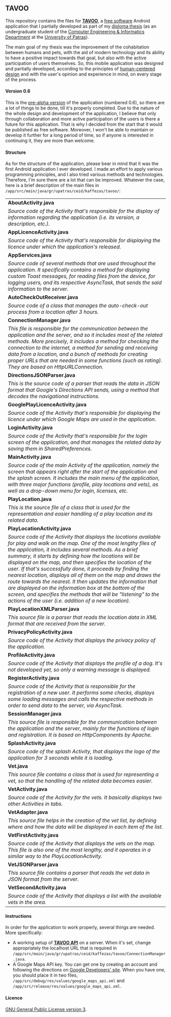 ## TAVOO
This repository contains the files for [**TAVOO**](https://play.google.com/store/apps/details?id=gr.upatras.ceid.kaffezas.tavoo), a [free software](https://www.gnu.org/philosophy/free-sw.html) Android application that I partially developed as part of my [diploma thesis](http://nemertes.lis.upatras.gr/jspui/handle/10889/8959) (as an undergraduate student of the [Computer Engineering & Informatics Department](https://www.ceid.upatras.gr/) at the [University of Patras](http://www.upatras.gr/)).

The main goal of my thesis was the improvement of the cohabitation between humans and pets, with the aid of modern technology and its ability to have a positive impact towards that goal, but also with the active participation of users themselves. So, this mobile application was designed and partially developed, according to the principles of [human-centered design](https://en.wikipedia.org/wiki/User-centered_design) and with the user's opinion and experience in mind, on every stage of the process.

#### Version 0.6
This is the [pre-alpha version](https://en.wikipedia.org/wiki/Software_release_life_cycle#Pre-alpha) of the application (numbered 0.6), so there are a lot of things to be done, till it's properly completed. Due to the nature of the whole design and development of the application, I believe that only through collaboration and more active participation of the users is there a future for this application. That is why I decided from the start that it would be published as free software. Moreover, I won't be able to maintain or develop it further for a long period of time, so if anyone is interested in continuing it, they are more than welcome.

#### Structure
As for the structure of the application, please bear in mind that it was the first Android application I ever developed. I made an effort to apply various programming principles, and I also tried various methods and technologies. Therefore, I'm sure there are a lot that can be improved. Whatever the case, here is a brief description of the main files in `/app/src/main/java/gr/upatras/ceid/kaffezas/tavoo/`:

<table>
  <tr>
    <td><b>AboutActivity.java</b></td>
  </tr>
  <tr>
    <td><i>Source code of the Activity that's responsible for the display of information regarding the application (i.e. its version, a description, etc.).  </i></td>
  </tr>
  
  <tr>
    <td><b>AppLicenceActivity.java</b></td>
  </tr>
  <tr>
    <td><i>Source code of the Activity that's responsible for displaying the licence under which the application's released.</i></td>
  </tr>
  
  <tr>
    <td><b>AppServices.java</b></td>
  </tr>
  <tr>
    <td><i>Source code of several methods that are used throughout the application. It specifically contains a method for displaying custom Toast messages, for reading files from the device, for logging users, and its respective AsyncTask, that sends the said information to the server.</i></td>
  </tr>
  
  <tr>
    <td><b>AutoCheckOutReceiver.java</b></td>
  </tr>
  <tr>
    <td><i>Source code of a class that manages the auto-check-out process from a location after 3 hours.</i></td>
  </tr>
  
  <tr>
    <td><b>ConnectionManager.java</b></td>
  </tr>
  <tr>
    <td><i>This file is responsible for the communication between the application and the server, and so it includes most of the related methods. More precisely, it includes a method for checking the connection to the internet, a method for sending and receiving data from a location, and a bunch of methods for creating proper URLs that are needed in some functions (such as rating). They are based on HttpURLConnection.</i></td>
  </tr>
  
  <tr>
    <td><b>DirectionsJSONParser.java</b></td>
  </tr>
  <tr>
    <td><i>This is the source code of a parser that reads the data in JSON format that Google's Directions API sends, using a method that decodes the navigational instructions.</i></td>
  </tr>
  
  <tr>
    <td><b>GooglePlayLicenceActivity.java</b></td>
  </tr>
  <tr>
    <td><i>Source code of the Activity that's responsible for displaying the licence under which Google Maps are used in the application.</i></td>
  </tr>
  
  <tr>
    <td><b>LoginActivity.java</b></td>
  </tr>
  <tr>
    <td><i>Source code of the Activity that's responsible for the login screen of the application, and that manages the related data by saving them in SharedPreferences.</i></td>
  </tr>
  
  <tr>
    <td><b>MainActivity.java</b></td>
  </tr>
  <tr>
    <td><i>Source code of the main Activity of the application, namely the screen that appears right after the start of the application and the splash screen. It includes the main menu of the application, with three major functions (profile, play locations and vets), as well as a drop-down menu for login, licenses, etc.</i></td>
  </tr>
  
  <tr>
    <td><b>PlayLocation.java</b></td>
  </tr>
  <tr>
    <td><i>This is the source file of a class that is used for the representation and easier handling of a play location and its related data.</i></td>
  </tr>
  
  <tr>
    <td><b>PlayLocationActivity.java</b></td>
  </tr>
  <tr>
    <td><i>Source code of the Activity that displays the locations available for play and walk on the map. One of the most lengthy files of the application, it includes several methods. As a brief summary, it starts by defining how the locations will be displayed on the map, and then specifies the location of the user. If that's successfully done, it proceeds by finding the nearest location, displays all of them on the map and draws the route towards the nearest. It then updates the information that are displayed on the information box at the bottom of the screen, and specifies the methods that will be "listening" to the actions of the user (i.e. addition of a new location).</i></td>
  </tr>
  
  <tr>
    <td><b>PlayLocationXMLParser.java</b></td>
  </tr>
  <tr>
    <td><i>This source file is a parser that reads the location data in XML format that are received from the server.</i></td>
  </tr>
  
  <tr>
    <td><b>PrivacyPolicyActivity.java</b></td>
  </tr>
  <tr>
    <td><i>Source code of the Activity that displays the privacy policy of the application.</i></td>
  </tr>
  
  <tr>
    <td><b>ProfileActivity.java</b></td>
  </tr>
  <tr>
    <td><i>Source code of the Activity that displays the profile of a dog. It's not developed yet, so only a warning message is displayed.</i></td>
  </tr>
  
  <tr>
    <td><b>RegisterActivity.java</b></td>
  </tr>
  <tr>
    <td><i>Source code of the Activity that is responsible for the registration of a new user. It performs some checks, displays some loading messages and calls the respective methods in order to send data to the server, via AsyncTask.</i></td>
  </tr>
  
  <tr>
    <td><b>SessionManager.java</b></td>
  </tr>
  <tr>
    <td><i>This source file is responsible for the communication between the application and the server, mainly for the functions of login and registration. It is based on HttpComponents by Apache.</i></td>
  </tr>
  
  <tr>
    <td><b>SplashActivity.java</b></td>
  </tr>
  <tr>
    <td><i>Source code of the splash Activity, that displays the logo of the application for 3 seconds while it is loading.</i></td>
  </tr>
  
  <tr>
    <td><b>Vet.java</b></td>
  </tr>
  <tr>
    <td><i>This source file contains a class that is used for representing a vet, so that the handling of the related data becomes easier.</i></td>
  </tr>
  
  <tr>
    <td><b>VetActivity.java</b></td>
  </tr>
  <tr>
    <td><i>Source code of the Activity for the vets. It basically displays two other Activities in tabs.</i></td>
  </tr>
  
  <tr>
    <td><b>VetAdapter.java</b></td>
  </tr>
  <tr>
    <td><i>This source file helps in the creation of the vet list, by defining where and how the data will be displayed in each item of the list.</i></td>
  </tr>
  
  <tr>
    <td><b>VetFirstActivity.java</b></td>
  </tr>
  <tr>
    <td><i>Source code of the Activity that displays the vets on the map. This file is also one of the most lengthy, and it operates in a similar way to the PlayLocationActivity.</i></td>
  </tr>
  
  <tr>
    <td><b>VetJSONParser.java</b></td>
  </tr>
  <tr>
    <td><i>This source file contains a parser that reads the vet data in JSON format from the server.</i></td>
  </tr>
  
  <tr>
    <td><b>VetSecondActivity.java</b></td>
  </tr>
  <tr>
    <td><i>Source code of the Activity that displays a list with the available vets in the area.</i></td>
  </tr>
</table>

#### Instructions
In order for the application to work properly, several things are needed. More specifically:
+ A working setup of [**TAVOO API**](https://github.com/gkffzs/TAVOO-API) on a server. When it's set, change appropriately the localhost URL that is required in `/app/src/main/java/gr/upatras/ceid/kaffezas/tavoo/ConnectionManager.java`.
+ A Google Maps API key. You can get one by creating an account and following the directions on [Google Developers' site](https://developers.google.com/). When you have one, you should place it in two files, `/app/src/debug/res/values/google_maps_api.xml` and `/app/src/release/res/values/google_maps_api.xml`.

#### Licence
[GNU General Public License version 3](https://www.gnu.org/licenses/gpl-3.0.en.html).
